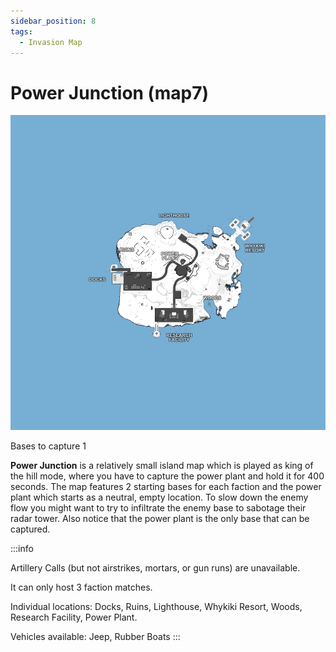 ```yaml
---
sidebar_position: 8
tags:
  - Invasion Map
---
```

# Power Junction (map7)

![](./img/Map7labels.webp)

Bases to capture	1

**Power Junction** is a relatively small island map which is played as king of the hill mode, where you have to capture the power plant and hold it for 400 seconds. The map features 2 starting bases for each faction and the power plant which starts as a neutral, empty location. To slow down the enemy flow you might want to try to infiltrate the enemy base to sabotage their radar tower. Also notice that the power plant is the only base that can be captured.



:::info

Artillery Calls (but not airstrikes, mortars, or gun runs) are unavailable.

It can only host 3 faction matches.

Individual locations: Docks, Ruins, Lighthouse, Whykiki Resort, Woods, Research Facility, Power Plant.

Vehicles available: Jeep, Rubber Boats
:::